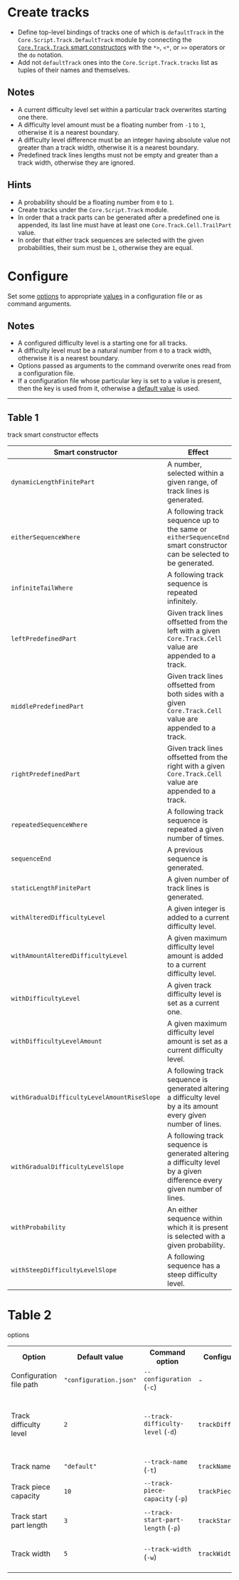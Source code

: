 # Create tracks

- Define top-level bindings of tracks one of which is `defaultTrack` in the
  `Core.Script.Track.DefaultTrack` module by connecting the [`Core.Track.Track`
  smart constructors](#table-1) with the `*>`, `<*`, or `>>` operators or the
  `do` notation.
- Add not `defaultTrack` ones into the `Core.Script.Track.tracks` list as
  tuples of their names and themselves.

## Notes

- A current difficulty level set within a particular track overwrites starting
  one there.
- A difficulty level amount must be a floating number from `-1` to `1`,
  otherwise it is a nearest boundary.
- A difficulty level difference must be an integer having absolute value not
  greater than a track width, otherwise it is a nearest boundary.
- Predefined track lines lengths must not be empty and greater than a track
  width, otherwise they are ignored.

## Hints

- A probability should be a floating number from `0` to `1`.
- Create tracks under the `Core.Script.Track` module.
- In order that a track parts can be generated after a predefined one is
  appended, its last line must have at least one `Core.Track.Cell.TrailPart`
  value.
- In order that either track sequences are selected with the given
  probabilities, their sum must be `1`, otherwise they are equal.

# Configure

Set some [options](#table-2) to appropriate [values](#table-2) in a
configuration file or as command arguments.

## Notes

- A configured difficulty level is a starting one for all tracks.
- A difficulty level must be a natural number from `0` to a track width,
  otherwise it is a nearest boundary.
- Options passed as arguments to the command overwrite ones read from a
  configuration file.
- If a configuration file whose particular key is set to a value is present,
  then the key is used from it, otherwise a [default value](#table-2) is used.

---

## Table 1

track smart constructor effects

|Smart constructor                          |Effect                                                                                                                |
|-------------------------------------------|----------------------------------------------------------------------------------------------------------------------|
|`dynamicLengthFinitePart`                  |A number, selected within a given range, of track lines is generated.                                                 |
|`eitherSequenceWhere`                      |A following track sequence up to the same or `eitherSequenceEnd` smart constructor can be selected to be generated.   |
|`infiniteTailWhere`                        |A following track sequence is repeated infinitely.                                                                    |
|`leftPredefinedPart`                       |Given track lines offsetted from the left with a given `Core.Track.Cell` value are appended to a track.               |
|`middlePredefinedPart`                     |Given track lines offsetted from both sides with a given `Core.Track.Cell` value are appended to a track.             |
|`rightPredefinedPart`                      |Given track lines offsetted from the right with a given `Core.Track.Cell` value are appended to a track.              |
|`repeatedSequenceWhere`                    |A following track sequence is repeated a given number of times.                                                       |
|`sequenceEnd`                              |A previous sequence is generated.                                                                                     |
|`staticLengthFinitePart`                   |A given number of track lines is generated.                                                                           |
|`withAlteredDifficultyLevel`               |A given integer is added to a current difficulty level.                                                               |
|`withAmountAlteredDifficultyLevel`         |A given maximum difficulty level amount is added to a current difficulty level.                                       |
|`withDifficultyLevel`                      |A given track difficulty level is set as a current one.                                                               |
|`withDifficultyLevelAmount`                |A given maximum difficulty level amount is set as a current difficulty level.                                         |
|`withGradualDifficultyLevelAmountRiseSlope`|A following track sequence is generated altering a difficulty level by a its amount every given number of lines.      |
|`withGradualDifficultyLevelSlope`          |A following track sequence is generated altering a difficulty level by a given difference every given number of lines.|
|`withProbability`                          |An either sequence within which it is present is selected with a given probability.                                   |
|`withSteepDifficultyLevelSlope`            |A following sequence has a steep difficulty level.                                                                    |

# Table 2

options

<table>
    <tr>
        <th>Option</th>
        <th>Default value</th>
        <th>Command option</th>
        <th>Configuration key</th>
        <th>Description</th>
    </tr>
    <tr>
        <td>Configuration file path</td>
        <td><code>"configuration.json"</code></td>
        <td><code>--configuration</code> (<code>-c</code>)</td>
        <td>-</td>
        <td>a configuration file path</td>
    </tr>
    <tr>
        <td>Track difficulty level</td>
        <td><code>2</code></td>
        <td><code>--track-difficulty-level</code> (<code>-d</code>)</td>
        <td><code>trackDifficultyLevel</code></td>
        <td>
            a number defining maximum numbers of
            <code>Core.Track.Cell.Pass</code> values in a single track line and
            track trails in a track
        </td>
    <tr>
        <td>Track name</td>
        <td><code>"default"</code></td>
        <td><code>--track-name</code> (<code>-t</code>)</td>
        <td><code>trackName</code></td>
        <td>a name of a track to interpret</td>
    </tr>
    </tr>
    <tr>
        <td>Track piece capacity</td>
        <td><code>10</code></td>
        <td><code>--track-piece-capacity</code> (<code>-p</code>)</td>
        <td><code>trackPieceCapacity</code></td>
        <td>a number of track lines rendered at a time</td>
    </tr>
    <tr>
        <td>Track start part length</td>
        <td><code>3</code></td>
        <td><code>--track-start-part-length</code> (<code>-p</code>)</td>
        <td><code>trackStartPartLength</code></td>
        <td>a number of track start lines contained in all start parts</td>
    </tr>
    <tr>
        <td>Track width</td>
        <td><code>5</code></td>
        <td><code>--track-width</code> (<code>-w</code>)</td>
        <td><code>trackWidth</code></td>
        <td>
            a number of the <code>Core.Track.Cell</code> values in a single
            track line
        </td>
    </tr>
</table>
